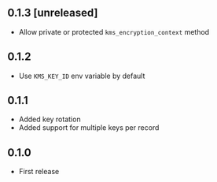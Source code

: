## 0.1.3 [unreleased]

- Allow private or protected `kms_encryption_context` method

## 0.1.2

- Use `KMS_KEY_ID` env variable by default

## 0.1.1

- Added key rotation
- Added support for multiple keys per record

## 0.1.0

- First release
